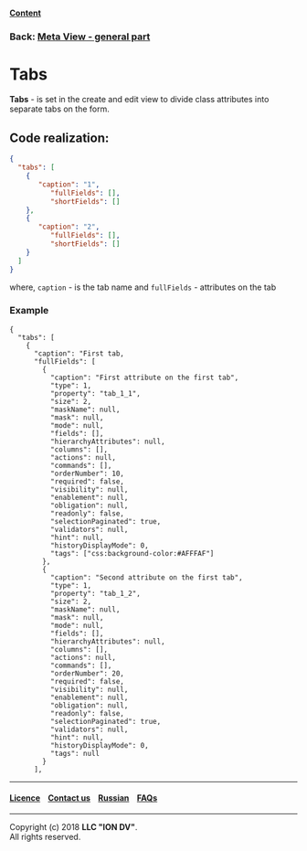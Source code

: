 #### [Content](/docs/en/index.md)

### Back: [Meta View - general part](/docs/en/2_system_description/metadata_structure/meta_view/meta_view_main.md)

# Tabs

**Tabs** - is set in the create and edit view to divide class attributes into separate tabs on the form.

## Code realization:

```json
{
  "tabs": [
    {
       "caption": "1",
          "fullFields": [],
          "shortFields": []
    },
    {
       "caption": "2",
          "fullFields": [],
          "shortFields": []
    }
  ]
}
```

where, `caption` - is the tab name and `fullFields` - attributes on the tab

### Example
```
{
  "tabs": [
    {
      "caption": "First tab,
      "fullFields": [
        {
          "caption": "First attribute on the first tab",
          "type": 1,
          "property": "tab_1_1",
          "size": 2,
          "maskName": null,
          "mask": null,
          "mode": null,
          "fields": [],
          "hierarchyAttributes": null,
          "columns": [],
          "actions": null,
          "commands": [],
          "orderNumber": 10,
          "required": false,
          "visibility": null,
          "enablement": null,
          "obligation": null,
          "readonly": false,
          "selectionPaginated": true,
          "validators": null,
          "hint": null,
          "historyDisplayMode": 0,
          "tags": ["css:background-color:#AFFFAF"]
        },
        {
          "caption": "Second attribute on the first tab",
          "type": 1,
          "property": "tab_1_2",
          "size": 2,
          "maskName": null,
          "mask": null,
          "mode": null,
          "fields": [],
          "hierarchyAttributes": null,
          "columns": [],
          "actions": null,
          "commands": [],
          "orderNumber": 20,
          "required": false,
          "visibility": null,
          "enablement": null,
          "obligation": null,
          "readonly": false,
          "selectionPaginated": true,
          "validators": null,
          "hint": null,
          "historyDisplayMode": 0,
          "tags": null
        }
      ],

```
--------------------------------------------------------------------------  


 #### [Licence](/LICENCE.md) &ensp;  [Contact us](https://iondv.com) &ensp;  [Russian](/docs/ru/2_system_description/metadata_structure/meta_view/tabs.md)   &ensp; [FAQs](/faqs.md)   <div><img src="https://mc.iondv.com/watch/local/docs/framework" style="position:absolute; left:-9999px;" height=1 width=1 alt="iondv metrics"></div>       



--------------------------------------------------------------------------  

Copyright (c) 2018 **LLC "ION DV"**.   
All rights reserved. 